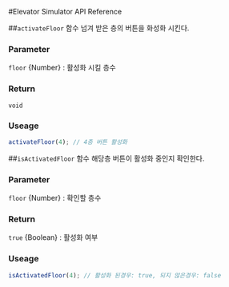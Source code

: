 #Elevator Simulator API Reference


##`activateFloor` 함수
넘겨 받은 층의 버튼을 화성화 시킨다.

### Parameter
`floor` {Number} : 활성화 시킬 층수
### Return
`void`

### Useage
```javascript
activateFloor(4); // 4층 버튼 활성화
```


##`isActivatedFloor` 함수
해당층 버튼이 활성화 중인지 확인한다.

### Parameter
`floor` {Number} : 확인할 층수
### Return
`true` {Boolean} : 활성화 여부

### Useage
```javascript
isActivatedFloor(4); // 활성화 된경우: true, 되지 않은경우: false
```